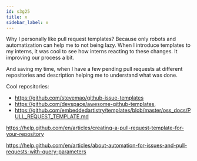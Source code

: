 ```yaml
---
id: s3g25
title: x
sidebar_label: x
---
```


Why I personally like pull request templates?
Because only robots and automatization can help me to not being lazy.
When I introduce templates to my interns, it was cool to see how
interns reacting to these changes.
It improving our process a bit.

And saving my time, when I have a few pending pull requests
at different repositories and description helping me to understand what was done.


Cool repositories:
- https://github.com/stevemao/github-issue-templates
- https://github.com/devspace/awesome-github-templates,
- https://github.com/embeddedartistry/templates/blob/master/oss_docs/PULL_REQUEST_TEMPLATE.md



https://help.github.com/en/articles/creating-a-pull-request-template-for-your-repository



https://help.github.com/en/articles/about-automation-for-issues-and-pull-requests-with-query-parameters
